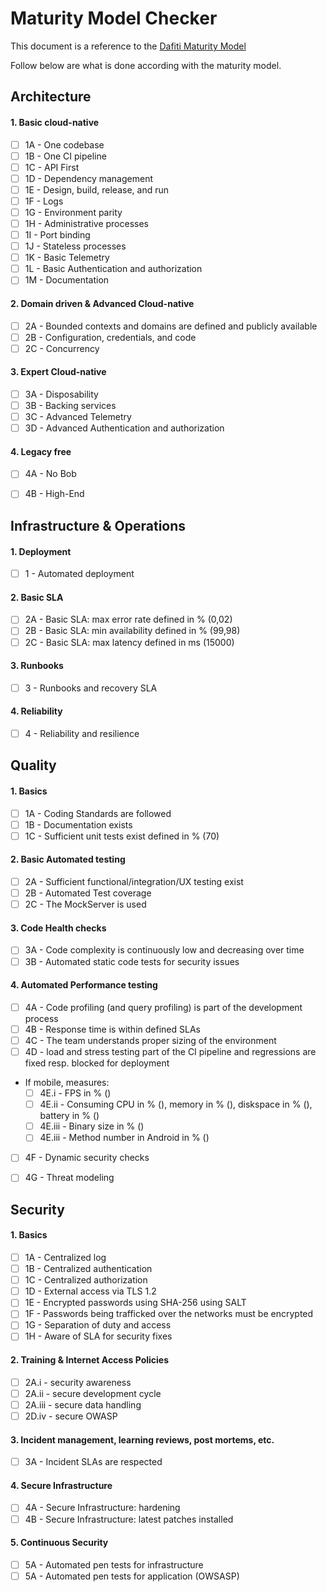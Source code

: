 # Maturity Model Checker

This document is a reference to the [Dafiti Maturity Model](https://dafiti.jira.com/wiki/spaces/DFTEC/pages/180525103/DFTech+Maturity+Model)

Follow below are what is done according with the maturity model.

## Architecture

#### 1. Basic cloud-native

- [ ] 1A - One codebase
- [ ] 1B - One CI pipeline
- [ ] 1C - API First
- [ ] 1D - Dependency management
- [ ] 1E - Design, build, release, and run
- [ ] 1F - Logs
- [ ] 1G - Environment parity
- [ ] 1H - Administrative processes
- [ ] 1I - Port binding
- [ ] 1J - Stateless processes
- [ ] 1K - Basic Telemetry
- [ ] 1L - Basic Authentication and authorization
- [ ] 1M - Documentation

#### 2. Domain driven & Advanced Cloud-native

- [ ] 2A - Bounded contexts and domains are defined and publicly available
- [ ] 2B - Configuration, credentials, and code
- [ ] 2C - Concurrency

#### 3. Expert Cloud-native

- [ ] 3A - Disposability
- [ ] 3B - Backing services
- [ ] 3C - Advanced Telemetry
- [ ] 3D - Advanced Authentication and authorization

#### 4. Legacy free

- [ ] 4A - No Bob
- [ ] 4B - High-End


## Infrastructure & Operations

#### 1. Deployment

- [ ] 1  - Automated deployment

#### 2. Basic SLA

- [ ] 2A - Basic SLA: max error rate defined in % (0,02)
- [ ] 2B - Basic SLA: min availability defined in % (99,98)
- [ ] 2C - Basic SLA: max latency defined in ms (15000)

#### 3. Runbooks

- [ ] 3  - Runbooks and recovery SLA

#### 4. Reliability
- [ ] 4  - Reliability and resilience


## Quality

#### 1. Basics

- [ ] 1A - Coding Standards are followed
- [ ] 1B - Documentation exists
- [ ] 1C - Sufficient unit tests exist defined in % (70)

#### 2. Basic Automated testing
- [ ] 2A - Sufficient functional/integration/UX testing exist
- [ ] 2B - Automated Test coverage
- [ ] 2C - The MockServer is used

#### 3. Code Health checks
- [ ] 3A - Code complexity is continuously low and decreasing over time
- [ ] 3B - Automated static code tests for security issues

#### 4. Automated Performance testing
- [ ] 4A - Code profiling (and query profiling) is part of the development process
- [ ] 4B - Response time is within defined SLAs
- [ ] 4C - The team understands proper sizing of the environment
- [ ] 4D - load and stress testing part of the CI pipeline and regressions are fixed resp. blocked for deployment
- If mobile, measures: 
    - [ ] 4E.i - FPS in % ()
    - [ ] 4E.ii - Consuming CPU in % (), memory in % (), diskspace in % (), battery in % ()
    - [ ] 4E.iii - Binary size in % ()
    - [ ] 4E.iii - Method number in Android in % () 
- [ ] 4F - Dynamic security checks
- [ ] 4G - Threat modeling
           
           
## Security

#### 1. Basics

- [ ] 1A - Centralized log
- [ ] 1B - Centralized authentication
- [ ] 1C - Centralized authorization
- [ ] 1D - External access via TLS 1.2
- [ ] 1E - Encrypted passwords using SHA-256 using SALT
- [ ] 1F - Passwords being trafficked over the networks must be encrypted
- [ ] 1G - Separation of duty and access
- [ ] 1H - Aware of SLA for security fixes

#### 2. Training & Internet Access Policies

- [ ] 2A.i   - security awareness
- [ ] 2A.ii  - secure development cycle
- [ ] 2A.iii - secure data handling
- [ ] 2D.iv  - secure OWASP

#### 3. Incident management, learning reviews, post mortems, etc.

- [ ] 3A - Incident SLAs are respected

#### 4. Secure Infrastructure

- [ ] 4A - Secure Infrastructure: hardening
- [ ] 4B - Secure Infrastructure: latest patches installed

#### 5. Continuous Security

- [ ] 5A - Automated pen tests for infrastructure
- [ ] 5A - Automated pen tests for application (OWSASP)
